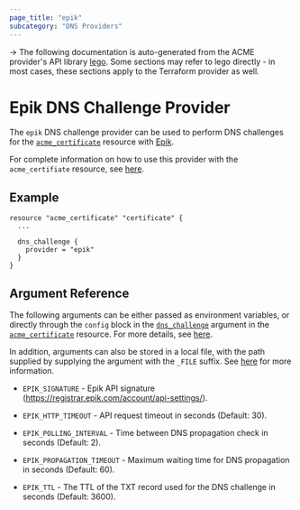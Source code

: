 ```yaml
---
page_title: "epik"
subcategory: "DNS Providers"
---
```


-> The following documentation is auto-generated from the ACME
provider's API library [lego](https://go-acme.github.io/lego/).  Some
sections may refer to lego directly - in most cases, these sections
apply to the Terraform provider as well.

# Epik DNS Challenge Provider

The `epik` DNS challenge provider can be used to perform DNS challenges for
the [`acme_certificate`][resource-acme-certificate] resource with
[Epik](https://www.epik.com/).

[resource-acme-certificate]: ../resources/certificate.md

For complete information on how to use this provider with the `acme_certifiate`
resource, see [here][resource-acme-certificate-dns-challenges].

[resource-acme-certificate-dns-challenges]: ../resources/certificate.md#using-dns-challenges

## Example

```hcl
resource "acme_certificate" "certificate" {
  ...

  dns_challenge {
    provider = "epik"
  }
}
```
## Argument Reference

The following arguments can be either passed as environment variables, or
directly through the `config` block in the
[`dns_challenge`][resource-acme-certificate-dns-challenge-arg] argument in the
[`acme_certificate`][resource-acme-certificate] resource. For more details, see
[here][resource-acme-certificate-dns-challenges].

[resource-acme-certificate-dns-challenge-arg]: ../resources/certificate.md#dns_challenge

In addition, arguments can also be stored in a local file, with the path
supplied by supplying the argument with the `_FILE` suffix. See
[here][acme-certificate-file-arg-example] for more information.

[acme-certificate-file-arg-example]: ../resources/certificate.md#using-variable-files-for-provider-arguments

* `EPIK_SIGNATURE` - Epik API signature (https://registrar.epik.com/account/api-settings/).

* `EPIK_HTTP_TIMEOUT` - API request timeout in seconds (Default: 30).
* `EPIK_POLLING_INTERVAL` - Time between DNS propagation check in seconds (Default: 2).
* `EPIK_PROPAGATION_TIMEOUT` - Maximum waiting time for DNS propagation in seconds (Default: 60).
* `EPIK_TTL` - The TTL of the TXT record used for the DNS challenge in seconds (Default: 3600).


